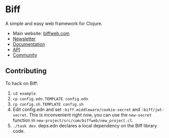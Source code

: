 # Biff

A simple and easy web framework for Clojure.

 - Main website: [biffweb.com](https://biffweb.com)
 - [Newsletter](https://biffweb.com/newsletter/)
 - [Documentation](https://biffweb.com/docs/)
 - [API](https://biffweb.com/api/)
 - [Community](https://biffweb.com/community/)

## Contributing

To hack on Biff:

1. `cd example`
2. `cp config.edn.TEMPLATE config.edn`
3. `cp config.sh.TEMPLATE config.sh`
4. Edit config.edn and set `:biff.middleware/cookie-secret` and
   `:biff/jwt-secret`. This is inconvenient right now, you can use the
   `new-secret` function in `new-project/src/com/biffweb/new_project.cl`.
5. `./task dev`. deps.edn declares a local dependency on the Biff library code.
